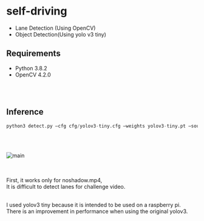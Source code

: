 # self-driving



- Lane Detection (Using OpenCV)
- Object Detection(Using yolo v3 tiny)

## Requirements
- Python 3.8.2
- OpenCV 4.2.0

<br>
<br>

## Inference
```python
python3 detect.py —cfg cfg/yolov3-tiny.cfg —weights yolov3-tiny.pt —source noshadow.mp4 
```
<br>
<br>


![main](https://user-images.githubusercontent.com/46425982/93428651-ce026f80-f8fa-11ea-8b4f-282732c06510.gif)

<br>
<br>
First, it works only for noshadow.mp4,<br>
It is difficult to detect lanes for challenge video.
<br>
<br>

I used yolov3 tiny because it is intended to be used on a raspberry pi.<br>
There is an improvement in performance when using the original yolov3.
